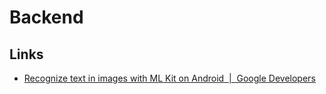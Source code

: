# Backend

## Links
* [Recognize text in images with ML Kit on Android  |  Google Developers](https://developers.google.com/ml-kit/vision/text-recognition/android)